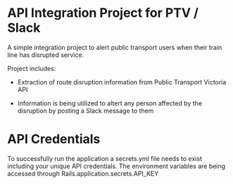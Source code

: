 # API Integration Project for PTV / Slack

A simple integration project to alert public transport users when their train line has disrupted service.

Project includes:

* Extraction of route disruption information from Public Transport Victoria API

* Information is being utilized to altert any person affected by the disruption by posting a Slack message to them

# API Credentials

To successfully run the application a secrets.yml file needs to exist including your unique API credentials. The environment variables are being accessed through Rails.application.secrets.API_KEY 
